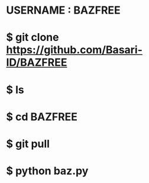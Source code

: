 # USERNAME : BAZFREE

# $ git clone https://github.com/Basari-ID/BAZFREE
# $ ls
# $ cd BAZFREE
# $ git pull
# $ python baz.py
